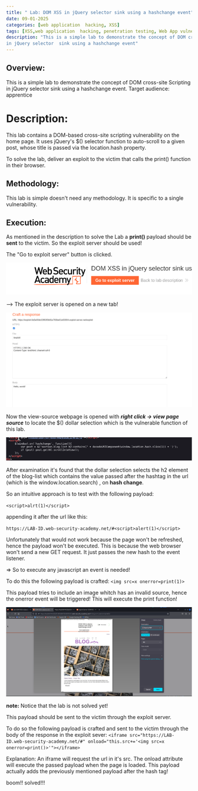 ```yaml
---
title: " Lab: DOM XSS in jQuery selector sink using a hashchange event"
date: 09-01-2025
categories: [web application  hacking, XSS]
tags: [XSS,web application  hacking, penetration testing, Web App vulnerabilities labs]
description: "This is a simple lab to demonstrate the concept of DOM cross-site Scripting
in jQuery selector  sink using a hashchange event"
---
```


## Overview:
This is a simple lab to demonstrate the concept of DOM cross-site Scripting in jQuery selector  sink using a hashchange event.
Target audience: apprentice

# Description:
This lab contains a DOM-based cross-site scripting vulnerability on the home page. It uses jQuery's $() selector function to auto-scroll to a given post, whose title is passed via the location.hash property.

To solve the lab, deliver an exploit to the victim that calls the print() function in their browser. 



## Methodology:
This lab is simple doesn't need any methodology. It is specific to a single vulnerability. 

## Execution:
As mentioned in the description to solve the Lab a **print()** payload should be **sent** to the victim.
So the exploit server should be used!



The "Go to exploit server" button is clicked.

![image](../assets/img/2025-01-09-Portswigger-DOM-XSS/go-exploit.png)

--> The exploit server is opened on a new tab!

![image](../assets/img/2025-01-09-Portswigger-DOM-XSS/exploit.png)

Now the view-source webpage is opened with ***right click -> view page source*** to locate the $() dollar selection which is the vulnerable function of this lab.

![image](../assets/img/2025-01-09-Portswigger-DOM-XSS/script.png)

After examination it's found that the dollar selection selects the h2 element of the blog-list which contains
the value passed after the hashtag in the url (which is the window.location.search) , on **hash change**.

So an intuitive approach is to test with the following payload:

`<script>alrt(1)</script>`

appending it after the url like this:

`https://LAB-ID.web-security-academy.net/#<script>alert(1)</script>`

Unfortunately that would not work because the page won't be refreshed, hence the payload won't be executed.
This is because the web browser won't send a new GET request. It just passes the new hash to 
the event listener. 

=> So to execute any javascript an event is needed!

To do this the following payload is crafted:
`<img src=x onerror=print(1)>`

This payload tries to include an image whitch has an invalid source, hence the onerror event will be 
triggered! This will execute the print function!

![image](../assets/img/2025-01-09-Portswigger-DOM-XSS/print.png)

**note:** Notice that the lab is not solved yet!

This payload should be sent to the victim through the exploit server.

To do so the following payload is crafted and sent to the victim through the body of the response in the exploit sever:
`<iframe src="https://LAB-ID.web-security-academy.net/#" onload="this.src+='<img src=x onerror=print()>'"></iframe>`

Explanation:
An iframe will request the url in it's src. The onload attribute will execute the passed payload when the
page is loaded. This payload actually adds the previously mentioned payload after the hash tag!

boom!! solved!!!


